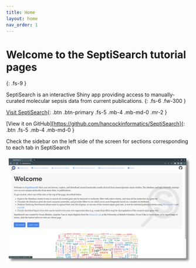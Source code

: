 ```yaml
---
title: Home
layout: home
nav_order: 1
---
```


# Welcome to the SeptiSearch tutorial pages
{: .fs-9 }

SeptiSearch is an interactive Shiny app providing access to manually-curated molecular sepsis data from current publications.
{: .fs-6 .fw-300 }

[Visit SeptiSearch](https://septisearch.ca){: .btn .btn-primary .fs-5 .mb-4 .mb-md-0 .mr-2 } 

[View it on GitHub][https://github.com/hancockinformatics/SeptiSearch]{: .btn .fs-5 .mb-4 .mb-md-0 } 

Check the sidebar on the left side of the screen for sections corresponding to each tab in SeptiSearch

![Landing page.](assets/images/t1.png)

